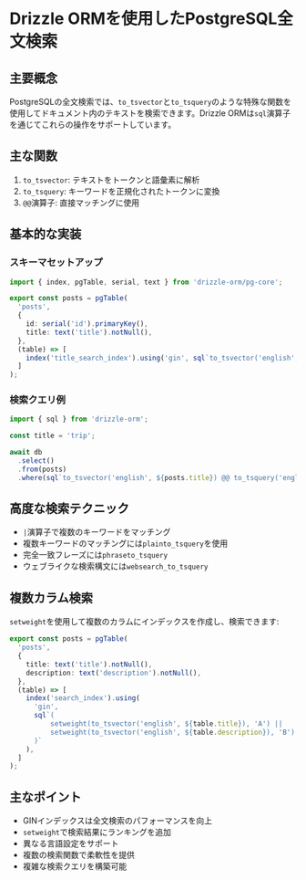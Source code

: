 # Drizzle ORMを使用したPostgreSQL全文検索

## 主要概念

PostgreSQLの全文検索では、`to_tsvector`と`to_tsquery`のような特殊な関数を使用してドキュメント内のテキストを検索できます。Drizzle ORMは`sql`演算子を通じてこれらの操作をサポートしています。

## 主な関数

1. `to_tsvector`: テキストをトークンと語彙素に解析
2. `to_tsquery`: キーワードを正規化されたトークンに変換
3. `@@`演算子: 直接マッチングに使用

## 基本的な実装

### スキーマセットアップ

```typescript
import { index, pgTable, serial, text } from 'drizzle-orm/pg-core';

export const posts = pgTable(
  'posts',
  {
    id: serial('id').primaryKey(),
    title: text('title').notNull(),
  },
  (table) => [
    index('title_search_index').using('gin', sql`to_tsvector('english', ${table.title})`),
  ]
);
```

### 検索クエリ例

```typescript
import { sql } from 'drizzle-orm';

const title = 'trip';

await db
  .select()
  .from(posts)
  .where(sql`to_tsvector('english', ${posts.title}) @@ to_tsquery('english', ${title})`);
```

## 高度な検索テクニック

- `|`演算子で複数のキーワードをマッチング
- 複数キーワードのマッチングには`plainto_tsquery`を使用
- 完全一致フレーズには`phraseto_tsquery`
- ウェブライクな検索構文には`websearch_to_tsquery`

## 複数カラム検索

`setweight`を使用して複数のカラムにインデックスを作成し、検索できます:

```typescript
export const posts = pgTable(
  'posts',
  {
    title: text('title').notNull(),
    description: text('description').notNull(),
  },
  (table) => [
    index('search_index').using(
      'gin',
      sql`(
          setweight(to_tsvector('english', ${table.title}), 'A') ||
          setweight(to_tsvector('english', ${table.description}), 'B')
      )`
    ),
  ]
);
```

## 主なポイント
- GINインデックスは全文検索のパフォーマンスを向上
- `setweight`で検索結果にランキングを追加
- 異なる言語設定をサポート
- 複数の検索関数で柔軟性を提供
- 複雑な検索クエリを構築可能
